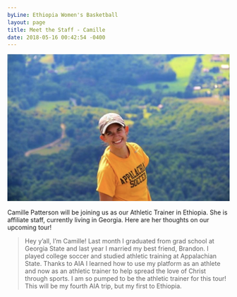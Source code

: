 ```yaml
---
byLine: Ethiopia Women's Basketball
layout: page
title: Meet the Staff - Camille
date: 2018-05-16 00:42:54 -0400
---
```

![](/uploads/2018/05/16/Camille.jpeg)

Camille Patterson will be joining us as our Athletic Trainer in Ethiopia. She is affiliate staff, currently living in Georgia. Here are her thoughts on our upcoming tour! 

> Hey y’all, I’m Camille! Last month I graduated from grad school at Georgia State and last year I married my best friend, Brandon. I played college soccer and studied athletic training at Appalachian State. Thanks to AIA I learned how to use my platform as an athlete and now as an athletic trainer to help spread the love of Christ through sports. I am so pumped to be the athletic trainer for this tour! This will be my fourth AIA trip, but my first to Ethiopia.